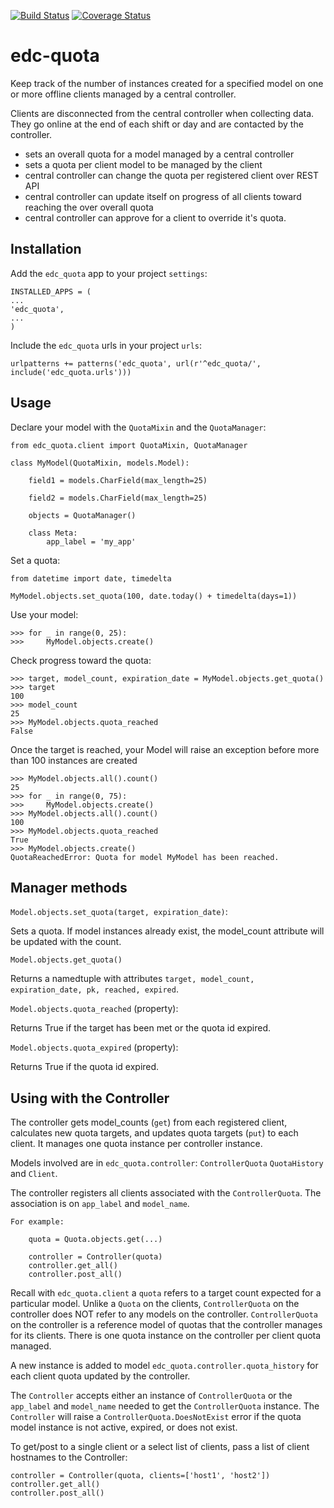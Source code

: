 [![Build Status](https://travis-ci.org/botswana-harvard/edc-quota.svg?branch=develop)](https://travis-ci.org/botswana-harvard/edc-quota)
[![Coverage Status](https://coveralls.io/repos/botswana-harvard/edc-quota/badge.svg?branch=develop&service=github)](https://coveralls.io/github/botswana-harvard/edc-quota?branch=develop)

# edc-quota

Keep track of the number of instances created for a specified model on one or more offline clients managed by a central controller.

Clients are disconnected from the central controller when collecting data. They go online at the end of each shift or day
and are contacted by the controller.

- sets an overall quota for a model managed by a central controller
- sets a quota per client model to be managed by the client
- central controller can change the quota per registered client over REST API
- central controller can update itself on progress of all clients toward reaching the over overall quota
- central controller can approve for a client to override it's quota.
 
Installation
------------

Add the `edc_quota` app to your project `settings`:

	INSTALLED_APPS = (
	...
	'edc_quota', 
	...
	)

Include the `edc_quota` urls in your project `urls`:

	urlpatterns += patterns('edc_quota', url(r'^edc_quota/', include('edc_quota.urls')))


Usage
-----

Declare your model with the `QuotaMixin` and the `QuotaManager`:

	from edc_quota.client import QuotaMixin, QuotaManager

	class MyModel(QuotaMixin, models.Model):
	
		field1 = models.CharField(max_length=25)

		field2 = models.CharField(max_length=25)

		objects = QuotaManager()
		
		class Meta:
			app_label = 'my_app'
			
Set a quota:
	
	from datetime import date, timedelta
	
	MyModel.objects.set_quota(100, date.today() + timedelta(days=1))

Use your model:

	>>> for _ in range(0, 25):
	>>> 	MyModel.objects.create()

Check progress toward the quota:

	>>> target, model_count, expiration_date = MyModel.objects.get_quota()
	>>> target
	100
	>>> model_count
	25
	>>> MyModel.objects.quota_reached
	False

Once the target is reached, your Model will raise an exception before more than 100 instances are created  

	>>> MyModel.objects.all().count()
	25
	>>> for _ in range(0, 75):
	>>> 	MyModel.objects.create()
	>>> MyModel.objects.all().count()
	100
	>>> MyModel.objects.quota_reached
	True
	>>> MyModel.objects.create()
	QuotaReachedError: Quota for model MyModel has been reached.
	

Manager methods
---------------

`Model.objects.set_quota(target, expiration_date)`:

Sets a quota. If model instances already exist, the model_count attribute will be updated with the count. 
	
`Model.objects.get_quota()`

Returns a namedtuple with attributes `target, model_count, expiration_date, pk, reached, expired`.

`Model.objects.quota_reached` (property):

Returns True if the target has been met or the quota id expired.

`Model.objects.quota_expired` (property):

Returns True if the quota id expired.


Using with the Controller
-------------------------

The controller gets model_counts (`get`) from each registered client, calculates new quota targets, and updates quota targets (`put`) to each client. It manages one quota instance per controller instance.

Models involved are in `edc_quota.controller`: `ControllerQuota` `QuotaHistory` and `Client`.

The controller registers all clients associated with the `ControllerQuota`. The association is on `app_label` and `model_name`.

    For example:

        quota = Quota.objects.get(...)

        controller = Controller(quota)
        controller.get_all()
        controller.post_all()

Recall with `edc_quota.client` a `quota` refers to a target count expected for a particular model. Unlike a `Quota` on the clients, `ControllerQuota` on the controller does NOT refer to any models on the controller. `ControllerQuota` on the controller is a reference model of quotas that the controller manages for its clients. There is one quota instance on the controller per client quota managed.

A new instance is added to model `edc_quota.controller.quota_history` for each client quota updated by the controller.
 
The `Controller` accepts either an instance of `ControllerQuota` or the `app_label` and `model_name` needed to get the `ControllerQuota` instance. The `Controller` will raise a `ControllerQuota.DoesNotExist` error if the quota model instance is not active, expired, or does not exist.

To get/post to a single client or a select list of clients, pass a list of client hostnames to the Controller:
 
    controller = Controller(quota, clients=['host1', 'host2'])
    controller.get_all()
    controller.post_all()
 
